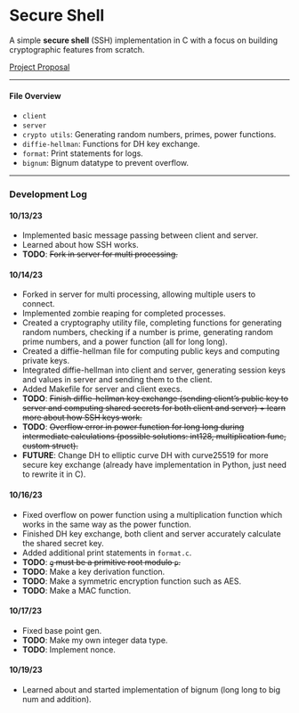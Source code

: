 # Secure Shell

A simple **secure shell** (SSH) implementation in C with a focus on building cryptographic features from scratch.

[Project Proposal](https://www.notion.so/Project-Proposal-8bac309c674b4210925ed08e682078cc)

---

#### File Overview
- `client`
- `server`
- `crypto utils`: Generating random numbers, primes, power functions.
- `diffie-hellman`: Functions for DH key exchange.
- `format`: Print statements for logs.
- `bignum`: Bignum datatype to prevent overflow.

---

### Development Log

#### 10/13/23
- Implemented basic message passing between client and server.
- Learned about how SSH works.
- **TODO**: ~~Fork in server for multi processing.~~

#### 10/14/23
- Forked in server for multi processing, allowing multiple users to connect.
- Implemented zombie reaping for completed processes.
- Created a cryptography utility file, completing functions for generating random numbers, checking if a number is prime, generating random prime numbers, and a power function (all for long long).
- Created a diffie-hellman file for computing public keys and computing private keys.
- Integrated diffie-hellman into client and server, generating session keys and values in server and sending them to the client.
- Added Makefile for server and client execs.
- **TODO**: ~~Finish diffie-hellman key exchange (sending client’s public key to server and computing shared secrets for both client and server) + learn more about how SSH keys work.~~
- **TODO**: ~~Overflow error in power function for long long during intermediate calculations (possible solutions: int128, multiplication func, custom struct).~~
- **FUTURE**: Change DH to elliptic curve DH with curve25519 for more secure key exchange (already have implementation in Python, just need to rewrite it in C).

#### 10/16/23
- Fixed overflow on power function using a multiplication function which works in the same way as the power function.
- Finished DH key exchange, both client and server accurately calculate the shared secret key.
- Added additional print statements in `format.c`.
- **TODO**: ~~`g` must be a primitive root modulo `p`.~~
- **TODO**: Make a key derivation function.
- **TODO**: Make a symmetric encryption function such as AES.
- **TODO**: Make a MAC function.

#### 10/17/23
- Fixed base point gen.
- **TODO**: Make my own integer data type.
- **TODO**: Implement nonce.

#### 10/19/23
- Learned about and started implementation of bignum (long long to big num and addition).
